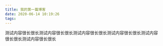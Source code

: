 ```yaml
---
title: 我的第一篇博客
date: 2020-06-14 10:19:26
tags:
---
```


测试内容很长很长测试内容很长很长测试内容很长很长测试内容很长很长测试内容很长很长测试内容很长很长

